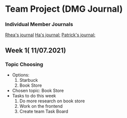 # Team Project (DMG Journal)

### Individual Member Journals 
[Rhea's journal](https://github.com/nguyensjsu/fa21-172-dmg/blob/main/rhea.md)
[Ha's journal:](https://github.com/nguyensjsu/fa21-172-dmg/blob/main/ha.md)
[Patrick's journal:](https://github.com/nguyensjsu/fa21-172-dmg/blob/main/patrick.md)

## Week 1( 11/07.2021)  

### Topic Choosing
* Options:
  1. Starbuck
  2. Book Store
* Chosen topic: Book Store
* Tasks to do this week
  1.  Do more research on book store
  2.  Work on the frontend
  3.  Create team Task Board
